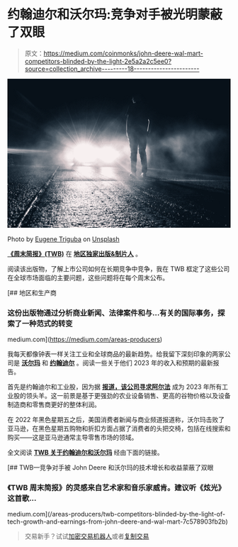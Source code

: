 # 约翰迪尔和沃尔玛:竞争对手被光明蒙蔽了双眼

> 原文：<https://medium.com/coinmonks/john-deere-wal-mart-competitors-blinded-by-the-light-2e5a2a2c5ee0?source=collection_archive---------18----------------------->

![](img/fb73874232ab91857b5b2cd52f356e77.png)

Photo by [Eugene Triguba](https://unsplash.com/@eugenetriguba?utm_source=medium&utm_medium=referral) on [Unsplash](https://unsplash.com?utm_source=medium&utm_medium=referral)

[**《周末简报》(TWB)**](/p/7c578903fb2b) 在 [**地区独家出版&制片人**](https://medium.com/areas-producers) 。

阅读该出版物，了解上市公司如何在长期竞争中竞争，我在 TWB 框定了这些公司在全球市场面临的主要问题，这些问题将在每个周末公布。

[](https://medium.com/areas-producers) [## 地区和生产商

### 这份出版物通过分析商业新闻、法律案件和与…有关的国际事务，探索了一种范式的转变

medium.com](https://medium.com/areas-producers) 

我每天都像钟表一样关注工业和全球商品的最新趋势。给我留下深刻印象的两家公司是 [**沃尔玛**](https://www.nasdaq.com/articles/walmart-wmt-q3-2023-earnings%3A-what-to-expect) 和 [**约翰迪尔**](https://seekingalpha.com/news/3911409-deere-leads-weekly-gains-in-industrial-stocks-after-upbeat-outlook) 。阅读一些关于他们 2023 年的收入和预期的最新报告。

首先是约翰迪尔和工业股，因为据 [**报道，该公司寻求阿尔法**](https://seekingalpha.com/news/3910914-deere-rises-in-premarket-after-earnings-revenue-beat-estimates?lctg=63317d57d25e190d600d5eae&mailingid=29803175&messageid=wall_street_breakfast&serial=29803175.3113527&userid=57295593&utm_campaign=WSB%2011_25_22&utm_medium=email&utm_source=seeking_alpha&utm_term=wall_street_breakfast) 成为 2023 年所有工业股的领头羊。这一前景是基于更强劲的农业设备销售、更高的谷物价格以及设备制造商和零售商更好的整体利润。

在 2022 年黑色星期五之后，美国消费者新闻与商业频道报道称，沃尔玛击败了亚马逊，在黑色星期五购物和折扣方面占据了消费者的头把交椅，包括在线搜索和购买——这是亚马逊通常主导零售市场的领域。

全文阅读 [**TWB 关于约翰迪尔和沃尔玛**](/p/7c578903fb2b) 经由下面的链接。

[](/areas-producers/twb-competitors-blinded-by-the-light-of-tech-growth-and-earnings-from-john-deere-and-wal-mart-7c578903fb2b) [## TWB—竞争对手被 John Deere 和沃尔玛的技术增长和收益蒙蔽了双眼

### 《TWB 周末简报》的灵感来自艺术家和音乐家威肯。建议听《炫光》这首歌…

medium.com](/areas-producers/twb-competitors-blinded-by-the-light-of-tech-growth-and-earnings-from-john-deere-and-wal-mart-7c578903fb2b) 

> 交易新手？试试[加密交易机器人](/coinmonks/crypto-trading-bot-c2ffce8acb2a)或者[复制交易](/coinmonks/top-10-crypto-copy-trading-platforms-for-beginners-d0c37c7d698c)